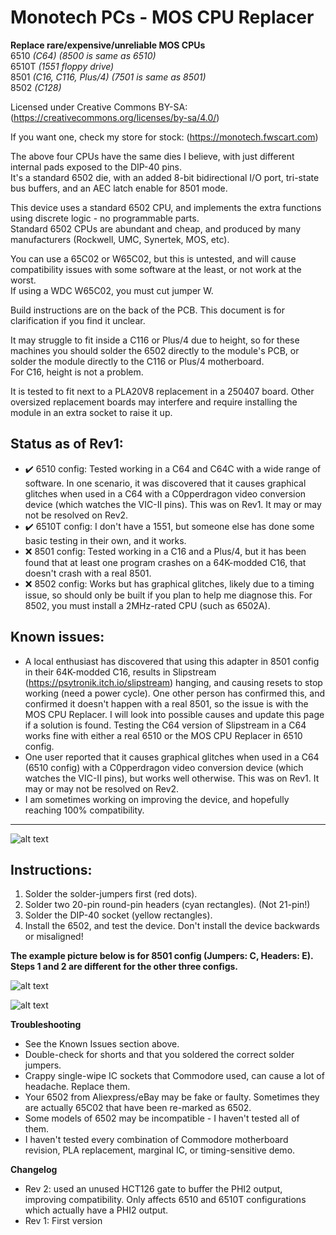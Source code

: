 # Monotech PCs - MOS CPU Replacer  
**Replace rare/expensive/unreliable MOS CPUs**  
6510 *(C64) (8500 is same as 6510)*  
6510T *(1551 floppy drive)*  
8501 *(C16, C116, Plus/4) (7501 is same as 8501)*  
8502 *(C128)*

Licensed under Creative Commons BY-SA: (https://creativecommons.org/licenses/by-sa/4.0/)

If you want one, check my store for stock: (https://monotech.fwscart.com)

The above four CPUs have the same dies I believe, with just different internal pads exposed to the DIP-40 pins.  
It's a standard 6502 die, with an added 8-bit bidirectional I/O port, tri-state bus buffers, and an AEC latch enable for 8501 mode.

This device uses a standard 6502 CPU, and implements the extra functions using discrete logic - no programmable parts.  
Standard 6502 CPUs are abundant and cheap, and produced by many manufacturers (Rockwell, UMC, Synertek, MOS, etc).

You can use a 65C02 or W65C02, but this is untested, and will cause compatibility issues with some software at the least, or not work at the worst.  
If using a WDC W65C02, you must cut jumper W.

Build instructions are on the back of the PCB. This document is for clarification if you find it unclear.

It may struggle to fit inside a C116 or Plus/4 due to height, so for these machines you should solder the 6502 directly to the module's PCB, or solder the module directly to the C116 or Plus/4 motherboard.  
For C16, height is not a problem.

It is tested to fit next to a PLA20V8 replacement in a 250407 board. Other oversized replacement boards may interfere and require installing the module in an extra socket to raise it up.

Status as of Rev1:
-

- :heavy_check_mark: 6510 config: Tested working in a C64 and C64C with a wide range of software. In one scenario, it was discovered that it causes graphical glitches when used in a C64 with a C0pperdragon video conversion device (which watches the VIC-II pins). This was on Rev1. It may or may not be resolved on Rev2.
- :heavy_check_mark: 6510T config: I don't have a 1551, but someone else has done some basic testing in their own, and it works.
- :x: 8501 config: Tested working in a C16 and a Plus/4, but it has been found that at least one program crashes on a 64K-modded C16, that doesn't crash with a real 8501.
- :x: 8502 config: Works but has graphical glitches, likely due to a timing issue, so should only be built if you plan to help me diagnose this. For 8502, you must install a 2MHz-rated CPU (such as 6502A).

Known issues:
-

- A local enthusiast has discovered that using this adapter in 8501 config in their 64K-modded C16, results in Slipstream (https://psytronik.itch.io/slipstream) hanging, and causing resets to stop working (need a power cycle). One other person has confirmed this, and confirmed it doesn't happen with a real 8501, so the issue is with the MOS CPU Replacer. I will look into possible causes and update this page if a solution is found. Testing the C64 version of Slipstream in a C64 works fine with either a real 6510 or the MOS CPU Replacer in 6510 config.
- One user reported that it causes graphical glitches when used in a C64 (6510 config) with a C0pperdragon video conversion device (which watches the VIC-II pins), but works well otherwise. This was on Rev1. It may or may not be resolved on Rev2.
- I am sometimes working on improving the device, and hopefully reaching 100% compatibility.


---
![alt text](https://github.com/monotech/MOS_CPU_Replacer/raw/main/Built%206510.jpg "Built in 6510 config")

Instructions:
-

1. Solder the solder-jumpers first (red dots).
1. Solder two 20-pin round-pin headers (cyan rectangles). (Not 21-pin!)
1. Solder the DIP-40 socket (yellow rectangles).
1. Install the 6502, and test the device.
    Don't install the device backwards or misaligned!

**The example picture below is for 8501 config (Jumpers: C, Headers: E). Steps 1 and 2 are different for the other three configs.**

![alt text](https://github.com/monotech/MOS_CPU_Replacer/raw/main/8501%20diagram.png "Diagram for 8501 config")

![alt text](https://github.com/monotech/MOS_CPU_Replacer/raw/main/Built%206510%20side.jpg "Built in 6510 config, side view")


**Troubleshooting**

- See the Known Issues section above.
- Double-check for shorts and that you soldered the correct solder jumpers.
- Crappy single-wipe IC sockets that Commodore used, can cause a lot of headache. Replace them.
- Your 6502 from Aliexpress/eBay may be fake or faulty. Sometimes they are actually 65C02 that have been re-marked as 6502.
- Some models of 6502 may be incompatible - I haven't tested all of them.
- I haven't tested every combination of Commodore motherboard revision, PLA replacement, marginal IC, or timing-sensitive demo.

**Changelog**

- Rev 2: used an unused HCT126 gate to buffer the PHI2 output, improving compatibility. Only affects 6510 and 6510T configurations which actually have a PHI2 output.
- Rev 1: First version
